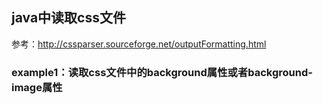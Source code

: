 
## java中读取css文件

参考：http://cssparser.sourceforge.net/outputFormatting.html

### example1：读取css文件中的background属性或者background-image属性

